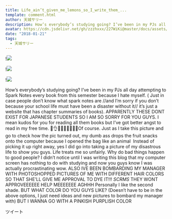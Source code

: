 ```yaml
---
title: Life_ain’t_given_me_lemons_so_I_write_them_...
template: comment.html
author: 天城サリー
description: How’s everybody’s studying going? I’ve been in my PJs all day attempting to Spark Notes every book from this semester because I hate myself. ( Just in case people don’t know what spark notes are //...
avatar: https://cdn.jsdelivr.net/gh/zzzhxxx/227WiKi@master/docs/assets/photo/avatar/sally.jpg
date: "2018-01-21"
tags:
  - 天城サリー
---
```


!![](https://cdn.jsdelivr.net/gh/227WiKi/227WiKi-image@master/blog-image/sally-2018-01-21_1.jpg)

!![](https://cdn.jsdelivr.net/gh/227WiKi/227WiKi-image@master/blog-image/sally-2018-01-21_2.jpg)

!![](https://cdn.jsdelivr.net/gh/227WiKi/227WiKi-image@master/blog-image/sally-2018-01-21_3.jpg)


How’s everybody’s studying going? I’ve been in my PJs all day attempting to Spark Notes every book from this semester because I hate myself. ( Just in case people don’t know what spark notes are //and I’m sorry if you don’t because your school life must have been a disaster without it// it’s just a website that has chapter summaries of books). APPARENTLY THESE DONT EXIST FOR JAPANESE STUDENTS SO I AM SO SORRY FOR YOU GUYS. I mean kudos for you for reading all them books but I’ve got better angst to read in my free time. 🌈👌📝🔥🌈🐝🐝🐥🐥Of course. Just as I take this picture and go to check how the pic turned out, my dumb ass drops the fruit snacks onto the computer because I opened the bag like an animal  Instead of picking it up right away, yes I did go into taking a picture of my disastrous life to show you guys. Life treats me so unfairly. Why do bad things happen to good people? I didn’t notice until I was writing this blog that my computer screen has nothing to do with studying and now you guys know I was actually procrastinating wow. ALSO IVE BEEN BOMBARDING MY MANAGER WITH PHOTOSHOPPED PICTURES OF ME WITH DIFFERENT HAIR COLORS SO THAT SHE’LL GIVE ME APPROVAL TO DYE IT!!! *SCRMS* THEY WONT APPROVEEEEEE HELP MEEEEEEE AGHHH Personally I like the second shade. BUT WHAT COLOR DO YOU GUYS LIKE? (Doesn’t have to be in the above options, I just need ideas and new pictures to bombard my manager with) BUT I WANNA GO WITH A PINKISH PURPLISH COLOR


ツイート




